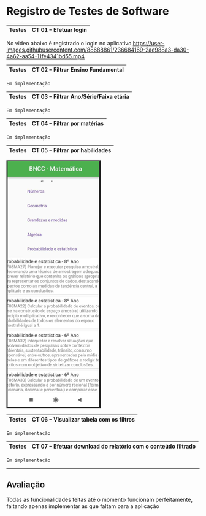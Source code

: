# Registro de Testes de Software


| Testes 	| CT 01 – Efetuar login |
|:---:	|:---:	|
No video abaixo é registrado o login no aplicativo
https://user-images.githubusercontent.com/88688861/236684169-2ae988a3-da30-4a62-aa54-11fe4341bd55.mp4


| Testes 	| CT 02 – Filtrar Ensino Fundamental |
|:---:	|:---:	|

`Em implementação` 

| Testes 	| CT 03 – Filtrar Ano/Série/Faixa etária |
|:---:	|:---:	|

`Em implementação` 

| Testes 	| CT 04 – Filtrar por matérias |
|:---:	|:---:	|
`Em implementação` 

| Testes 	| CT 05 – Filtrar por habilidades |
|:---:	|:---:	|

![Esquema Relacional](img/ProgramaçãoFuncionalidades/Pag2.png)

| Testes 	| CT 06 – Visualizar tabela com os filtros |
|:---:	|:---:	|

`Em implementação` 
  
| Testes 	| CT 07 – Efetuar download do relatório com o conteúdo filtrado |
|:---:	|:---:	|

`Em implementação` 


---



## Avaliação

Todas as funcionalidades feitas até o momento funcionam perfeitamente, faltando apenas implementar as que faltam para a aplicação
